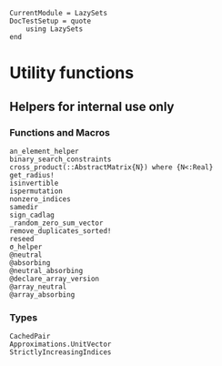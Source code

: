 ```@meta
CurrentModule = LazySets
DocTestSetup = quote
    using LazySets
end
```

# Utility functions

## Helpers for internal use only

### Functions and Macros

```@docs
an_element_helper
binary_search_constraints
cross_product(::AbstractMatrix{N}) where {N<:Real}
get_radius!
isinvertible
ispermutation
nonzero_indices
samedir
sign_cadlag
_random_zero_sum_vector
remove_duplicates_sorted!
reseed
σ_helper
@neutral
@absorbing
@neutral_absorbing
@declare_array_version
@array_neutral
@array_absorbing
```

### Types

```@docs
CachedPair
Approximations.UnitVector
StrictlyIncreasingIndices
```
